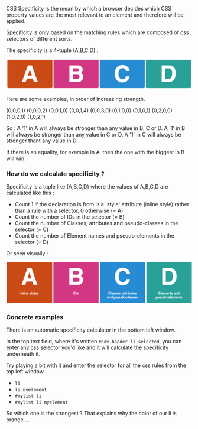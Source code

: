 CSS Specificity is the mean by which a browser decides which CSS property values are the most relevant to an element and therefore will be applied.

Specificity is only based on the matching rules which are composed of css selectors of different sorts.

The specificity is a 4-tuple (A,B,C,D) :

![](.guides/img/illu19.png)

Here are some examples, in order of increasing strength.

(0,0,0,1)
(0,0,0,2)
(0,0,1,0)
(0,0,1,4)
(0,0,3,0)
(0,1,0,0)
(0,1,0,1)
(0,2,0,0)
(1,0,2,0)
(1,0,2,1)

So :
A '1' in A will always be stronger than any value in B, C or D.
A '1' in B will always be stronger than any value in C or D.
A '1' in C will always be stronger thant any value in D.

If there is an equality, for example in A, then the one with the biggest in B will win.

### How do we calculate specificity ?

Specificity is a tuple like (A,B,C,D) where the values of A,B,C,D are calculated like this :

* Count 1 if the declaration is from is a 'style' attribute (inline style) rather than a rule with a selector, 0 otherwise (= A)
* Count the number of IDs in the selector (= B)
* Count the number of Classes, attributes and pseudo-classes in the selector (= C)
* Count the number of Element names and pseudo-elements in the selector (= D)

Or seen visually :

![](.guides/img/illu24.png)

### Concrete examples

There is an automatic specificity calculator in the bottom left window.

In the top text field, where it's written `#nav-header li.selected`, you can enter any css selector you'd like and it will calculate the specificity underneath it.

Try playing a bit with it and enter the selector for all the css rules from the top left window :

- `li`
- `li.myelement`
- `#mylist li`
- `#mylist li.myelement`

So which one is the strongest ? That explains why the color of our li is orange ...